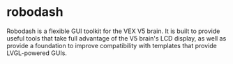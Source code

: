 # robodash

Robodash is a flexible GUI toolkit for the VEX V5 brain. It is built to provide
useful tools that take full advantage of the V5 brain's LCD display, as well as
provide a foundation to improve compatibility with templates that provide
LVGL-powered GUIs.
